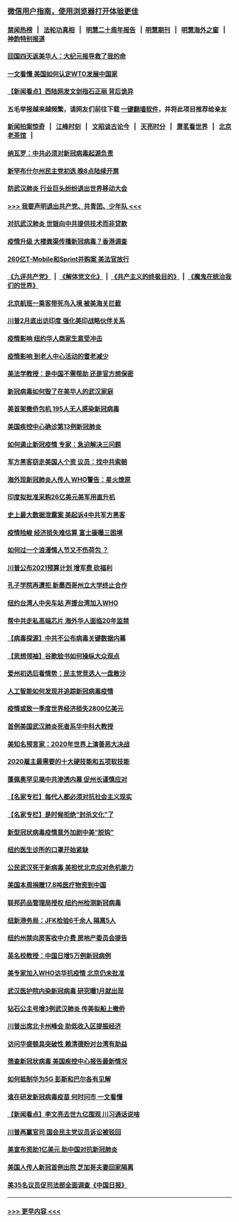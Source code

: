 ### [微信用户指南，使用浏览器打开体验更佳](https://github.com/gfw-breaker/banned-news1/blob/master/indexes/wechat-guide.md?t=0)
#### [禁闻热榜](热点新闻.md?t=0)  &nbsp;&nbsp;|&nbsp;&nbsp; [法轮功真相](https://github.com/gfw-breaker/truth/blob/master/README.md?t=0) &nbsp;&nbsp;|&nbsp;&nbsp; [明慧二十周年报告](https://github.com/gfw-breaker/mh-reports/blob/master/README.md?t=0) &nbsp;&nbsp;|&nbsp;&nbsp;[明慧期刊](https://github.com/gfw-breaker/mh-qikan) &nbsp;&nbsp;|&nbsp;&nbsp; [明慧海外之窗](https://github.com/gfw-breaker/mh-news/blob/master/README.md?t=0) &nbsp;&nbsp;|&nbsp;&nbsp; [神韵特别报道](https://github.com/gfw-breaker/mh-news/blob/master/shenyun.md?t=0)
#### [回国四天返美华人：大纪元报导救了我的命](../pages/nsc412/n11862181.md?t=02120855) 
#### [一文看懂 美国如何认定WTO发展中国家](../pages/nsc412/n11862051.md?t=02120855) 
#### [【新闻看点】西陆网发文剑指石正丽 背后诡异](../pages/nsc412/n11861792.md?t=02120855) 
#### 五毛举报越来越频繁，请网友们前往下载 [一键翻墙软件](https://github.com/gfw-breaker/ssr-accounts)，并将此项目推荐给亲友
#### [新闻拍案惊奇](https://github.com/gfw-breaker/banned-news1/blob/master/pages/link4.md) &nbsp;&nbsp;|&nbsp;&nbsp; [江峰时刻](https://github.com/gfw-breaker/banned-news1/blob/master/pages/link4.md) &nbsp;&nbsp;|&nbsp;&nbsp; [文昭谈古论今](https://github.com/gfw-breaker/banned-news1/blob/master/pages/link4.md) &nbsp;&nbsp;|&nbsp;&nbsp; [天亮时分](https://github.com/gfw-breaker/banned-news1/blob/master/pages/link4.md) &nbsp;&nbsp;|&nbsp;&nbsp; [萧茗看世界](https://github.com/gfw-breaker/banned-news1/blob/master/pages/link4.md) &nbsp;&nbsp;|&nbsp;&nbsp; [北京老茶馆](https://github.com/gfw-breaker/banned-news1/blob/master/pages/link4.md) &nbsp;&nbsp;|&nbsp;&nbsp; 
#### [纳瓦罗：中共必须对新冠病毒起源负责](../pages/nsc412/n11861810.md?t=02120855) 
#### [新罕布什尔州民主党初选 晚8点陆续开票](../pages/nsc412/n11861872.md?t=02120855) 
#### [防武汉肺炎 行业巨头纷纷退出世界移动大会](../pages/nsc412/n11861795.md?t=02120855) 
#### [>>> 我要声明退出共产党、共青团、少年队 <<<](https://github.com/begood0513/goodnews/blob/master/quit/letter.md) 
#### [对抗武汉肺炎 世银向中共提供技术而非贷款](../pages/nsc412/n11861652.md?t=02120855) 
#### [疫情升级 大楼粪渠传播新冠病毒？香港调查](../pages/nsc412/n11861556.md?t=02120855) 
#### [260亿T-Mobile和Sprint并购案 美法官放行](../pages/nsc412/n11861511.md?t=02120855) 
#### [《九评共产党》](https://github.com/begood0513/9ping.md/blob/master/README.md) &nbsp;|&nbsp; [《解体党文化》](../../../../jtdwh.md/blob/master/README.md)  &nbsp;|&nbsp; [《共产主义的终极目的》](../../../../gczydzjmd.md/blob/master/README.md) &nbsp;|&nbsp; [《魔鬼在统治我们的世界》](../../../../mgztzwmdsj.md/blob/master/README.md) 
#### [北京航班一乘客带死鸟入境 被美海关拦截](../pages/nsc412/n11861317.md?t=02120855) 
#### [川普2月底出访印度 强化美印战略伙伴关系](../pages/nsc412/n11860557.md?t=02120855) 
#### [疫情影响  纽约华人商家生意受冲击](../pages/nsc412/n11860284.md?t=02120855) 
#### [疫情影响  到老人中心活动的耆老减少](../pages/nsc412/n11860199.md?t=02120855) 
#### [美法学教授：是中国不需帮助 还是官方想保密](../pages/nsc412/n11859492.md?t=02120855) 
#### [新冠病毒如何毁了在美华人的武汉家庭](../pages/nsc412/n11859524.md?t=02120855) 
#### [美首架撤侨包机 195人无人感染新冠病毒](../pages/nsc412/n11859908.md?t=02120855) 
#### [美国疾控中心确诊第13例新冠肺炎](../pages/nsc412/n11859966.md?t=02120855) 
#### [如何遏止新冠疫情 专家：急迫解决三问题](../pages/nsc412/n11859685.md?t=02120855) 
#### [军方黑客窃走美国人个资 议员：找中共索赔](../pages/nsc412/n11859371.md?t=02120855) 
#### [海外现新冠肺炎人传人 WHO警告：星火燎原](../pages/nsc412/n11859252.md?t=02120855) 
#### [印度拟批准采购26亿美元美军用直升机](../pages/nsc412/n11859143.md?t=02120855) 
#### [史上最大数据泄露案 美起诉4中共军方黑客](../pages/nsc412/n11859115.md?t=02120855) 
#### [疫情险峻 经济损失难估算 富士康曝三困境](../pages/nsc412/n11859120.md?t=02120855) 
#### [如何过一个浪漫情人节又不伤荷包 ？](../pages/nsc412/n11858969.md?t=02120855) 
#### [川普公布2021预算计划 增军费 砍福利](../pages/nsc412/n11859012.md?t=02120855) 
#### [孔子学院再遭拒 新墨西哥州立大学终止合作](../pages/nsc412/n11858661.md?t=02120855) 
#### [纽约台湾人中央车站  声援台湾加入WHO](../pages/nsc412/n11857757.md?t=02120855) 
#### [帮中共走私高端芯片 海外华人面临20年监禁](../pages/nsc412/n11855016.md?t=02120855) 
#### [【病毒探源】中共不公布病毒关键数据内幕](../pages/nsc412/n11856584.md?t=02120855) 
#### [【思想领袖】谷歌脸书如何操纵大众观点](../pages/nsc412/n11680874.md?t=02120855) 
#### [爱州初选后看情势：民主党竞选人一盘散沙](../pages/nsc412/n11856557.md?t=02120855) 
#### [人工智能如何发现并追踪新冠病毒疫情](../pages/nsc412/n11856398.md?t=02120855) 
#### [疫情或致一季度世界经济损失2800亿美元](../pages/nsc412/n11855639.md?t=02120855) 
#### [首例美国武汉肺炎死者系华中科大教授](../pages/nsc412/n11855500.md?t=02120855) 
#### [美知名预言家：2020年世界上演善恶大决战](../pages/nsc412/n11855418.md?t=02120855) 
#### [2020雇主最需要的十大硬技能和五项软技能](../pages/nsc412/n11850953.md?t=02120855) 
#### [蓬佩奥罕见揭中共渗透内幕 促州长谨慎应对](../pages/nsc412/n11854685.md?t=02120855) 
#### [【名家专栏】每代人都必须对抗社会主义现实](../pages/nsc412/n11831412.md?t=02120855) 
#### [【名家专栏】是时候拒绝“封杀文化”了](../pages/nsc412/n11814093.md?t=02120855) 
#### [新型冠状病毒疫情意外加剧中美“脱钩”](../pages/nsc412/n11854475.md?t=02120855) 
#### [纽约医生诊所的口罩开始紧缺](../pages/nsc412/n11853364.md?t=02120855) 
#### [公民武汉死于新病毒 美担忧北京应对危机能力](../pages/nsc412/n11854331.md?t=02120855) 
#### [美国本周捐赠17.8吨医疗物资到中国](../pages/nsc412/n11854269.md?t=02120855) 
#### [联邦药品管理局授权  纽约州检测新冠病毒](../pages/nsc412/n11853371.md?t=02120855) 
#### [纽新港务局：JFK检验6千余人  隔离5人](../pages/nsc412/n11853366.md?t=02120855) 
#### [纽约州禁向房客收中介费  房地产委员会提告](../pages/nsc412/n11853360.md?t=02120855) 
#### [英名校教授：中国日增5万例新冠病例](../pages/nsc412/n11854174.md?t=02120855) 
#### [美专家加入WHO访华抗疫情 北京仍未批准](../pages/nsc412/n11854043.md?t=02120855) 
#### [武汉医护院内染新冠病毒 研究曝1月就出现](../pages/nsc412/n11852928.md?t=02120855) 
#### [钻石公主号增3例武汉肺炎 传美拟船上撤侨](../pages/nsc412/n11853240.md?t=02120855) 
#### [川普出席北卡州峰会 助低收入区提振经济](../pages/nsc412/n11853232.md?t=02120855) 
#### [访问华盛顿具突破性 赖清德盼对台湾有助益](../pages/nsc412/n11853129.md?t=02120855) 
#### [筛查新冠状病毒 美国疾控中心报告最新情况](../pages/nsc412/n11853070.md?t=02120855) 
#### [如何抵制华为5G 彭斯和巴尔各有见解](../pages/nsc412/n11852535.md?t=02120855) 
#### [谁在研发新冠病毒疫苗 何时问市 一文看懂](../pages/nsc412/n11852840.md?t=02120855) 
#### [【新闻看点】李文亮去世九亿围观 川习通话说啥](../pages/nsc412/n11852360.md?t=02120855) 
#### [川普再赢官司 国会民主党议员诉讼被驳回](../pages/nsc412/n11852287.md?t=02120855) 
#### [美宣布资助1亿美元 助中国对抗新冠肺炎](../pages/nsc412/n11852531.md?t=02120855) 
#### [美国人传人新冠首例出院 芝加哥夫妻回家隔离](../pages/nsc412/n11852452.md?t=02120855) 
#### [美35名议员促司法部全面调查《中国日报》](../pages/nsc412/n11852435.md?t=02120855) 

----
#### [ >>> 更早内容 <<< ](../indexes/nsc412-earlier.md)
